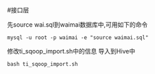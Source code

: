 #接口层

先source wai.sql到waimai数据库中,可用如下的命令
```
mysql -u root -p waimai -e "source waimai.sql"
```

修改ti_sqoop_import.sh中的信息
导入到Hive中

```
bash ti_sqoop_import.sh
```
